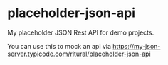 # placeholder-json-api
My placeholder JSON Rest API for demo projects.

You can use this to mock an api via https://my-json-server.typicode.com/ritural/placeholder-json-api
